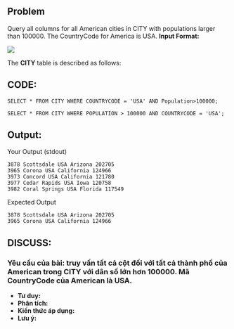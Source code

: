 ## Problem
 Query all columns for all American cities in CITY with populations larger than 100000. The CountryCode for America is USA.
 **Input Format:**

![](https://s3.amazonaws.com/hr-challenge-images/8137/1449729804-f21d187d0f-CITY.jpg)

The **CITY** table is described as follows:

## CODE:

    SELECT * FROM CITY WHERE COUNTRYCODE = 'USA' AND Population>100000;
    
    SELECT * FROM CITY WHERE POPULATION > 100000 AND COUNTRYCODE = 'USA';
    
## Output:
Your Output (stdout)

    3878 Scottsdale USA Arizona 202705 
    3965 Corona USA California 124966 
    3973 Concord USA California 121780 
    3977 Cedar Rapids USA Iowa 120758 
    3982 Coral Springs USA Florida 117549
    
Expected Output

    3878 Scottsdale USA Arizona 202705 
    3965 Corona USA California 124966 

    

## DISCUSS:
### Yêu cầu của bài: truy vấn tất cả cột đối với tất cả thành phố của American trong CITY với dân số lớn hơn 100000. Mã CountryCode của American là USA.
- **Tư duy:** 
- **Phân tích:**
- **Kiến thức áp dụng:**
- **Lưu ý:**


